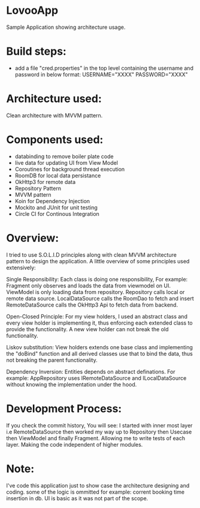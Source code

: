 # LovooApp
Sample Application showing architecture usage.

# Build steps:
- add a file "cred.properties" in the top level 
containing the username and password in below format:
USERNAME="XXXX"
PASSWORD="XXXX"

# Architecture used:
Clean architecture with MVVM pattern.

# Components used:
- databinding to remove boiler plate code
- live data for updating UI from View Model
- Coroutines for background thread execution
- RoomDB for local data persistance
- OkHttp3 for remote data 
- Repository Pattern
- MVVM pattern 
- Koin for Dependency Injection
- Mockito and JUnit for unit testing
- Circle CI for Continous Integration

# Overview:
I tried to use S.O.L.I.D principles along with clean MVVM architecture pattern to design the application. A little overview of some principles used extensively:

Single Responsibility:
Each class is doing one responsibility, For example:
Fragment only observes and loads the data from viewmodel on UI.
ViewModel is only loading data from repository.
Repository calls local or remote data source.
LocalDataSource calls the RoomDao to fetch and insert
RemoteDataSource calls the OkHttp3 Api to fetch data from backend.

Open-Closed Principle:
For my view holders, I used an abstract class and every view holder is implementing it, thus enforcing each extended class to provide the functionality. A new view holder can not break the old functionality.

Liskov substitution:
View holders extends one base class and implementing the "doBind" function and all derived classes use that to bind the data, thus not breaking the parent functionality.



Dependency Inversion:
Entities depends on abstract definations. For example:
AppRepository uses IRemoteDataSource and ILocalDataSource without knowing the implementation under the hood.


# Development Process:
If you check the commit history, You will see:
I started with inner most layer i.e RemoteDataSource then worked my way up to Repository then Usecase then ViewModel and finally Fragment. Allowing me to write tests of each layer. Making the code independent of higher modules. 

# Note:
I've code this application just to show case the architecture designing and coding. some of the logic is ommitted for example: corrent booking time insertion in db.
UI is basic as it was not part of the scope.





